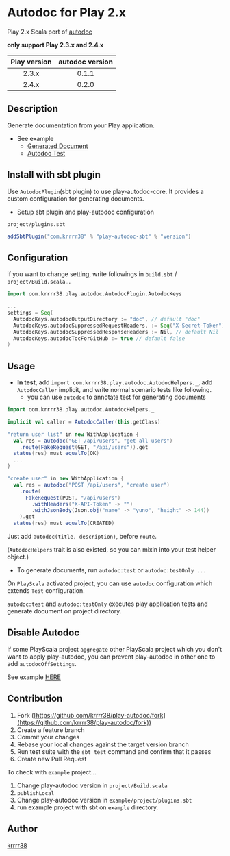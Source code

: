 Autodoc for Play 2.x
====

Play 2.x Scala port of [autodoc](https://github.com/r7kamura/autodoc/)

**only support Play 2.3.x and 2.4.x**

| Play version    | autodoc version |
| :-------------: |:---------------:|
| 2.3.x           | 0.1.1           |
| 2.4.x           | 0.2.0           |

## Description
Generate documentation from your Play application.

- See example
  - [Generated Document](https://github.com/krrrr38/play-autodoc/blob/2.4.x/example/doc/Users.md)
  - [Autodoc Test](https://github.com/krrrr38/play-autodoc/blob/2.4.x/example/test/UsersSpec.scala)

## Install with sbt plugin
Use `AutodocPlugin`(sbt plugin) to use play-autodoc-core. It provides a custom configuration for generating documents.

- Setup sbt plugin and play-autodoc configuration

`project/plugins.sbt`
```scala
addSbtPlugin("com.krrrr38" % "play-autodoc-sbt" % "version")
```

## Configuration
if you want to change setting, write followings in `build.sbt` / `project/Build.scala`...

```scala
import com.krrrr38.play.autodoc.AutodocPlugin.AutodocKeys

...
settings = Seq(
  AutodocKeys.autodocOutputDirectory := "doc", // default "doc"
  AutodocKeys.autodocSuppressedRequestHeaders, := Seq("X-Secret-Token"), // default Nil
  AutodocKeys.autodocSuppressedResponseHeaders := Nil, // default Nil
  AutodocKeys.autodocTocForGitHub := true // default false
)
```

## Usage
- **In test**, add `import com.krrrr38.play.autodoc.AutodocHelpers._`, add `AutodocCaller` implicit, and write normal scenario tests like following.
  - you can use `autodoc` to annotate test for generating documents

```scala
import com.krrrr38.play.autodoc.AutodocHelpers._

implicit val caller = AutodocCaller(this.getClass)

"return user list" in new WithApplication {
  val res = autodoc("GET /api/users", "get all users")
    .route(FakeRequest(GET, "/api/users")).get
  status(res) must equalTo(OK)
  ...
}

"create user" in new WithApplication {
  val res = autodoc("POST /api/users", "create user")
    .route(
      FakeRequest(POST, "/api/users")
        .withHeaders("X-API-Token" -> "")
        .withJsonBody(Json.obj("name" -> "yuno", "height" -> 144))
    ).get
  status(res) must equalTo(CREATED)
```

Just add `autodoc(title, description)`, before `route`.

(`AutodocHelpers` trait is also existed, so you can mixin into your test helper object.)

- To generate documents, run `autodoc:test` or `autodoc:testOnly ...`

On `PlayScala` activated project, you can use `autodoc` configuration which extends `Test` configuration.

`autodoc:test` and `autodoc:testOnly` executes play application tests and generate document on project directory.

## Disable Autodoc
If some PlayScala project `aggregate` other PlayScala project which you don't want to apply play-autodoc, you can prevent play-autodoc in other one to add `autodocOffSettings`.

See example [HERE](https://github.com/krrrr38/play-autodoc/blob/2.4.x/example/project/Build.scala)

## Contribution

1. Fork ([https://github.com/krrrr38/play-autodoc/fork](https://github.com/krrrr38/play-autodoc/fork))
1. Create a feature branch
1. Commit your changes
1. Rebase your local changes against the target version branch
1. Run test suite with the `sbt test` command and confirm that it passes
1. Create new Pull Request

To check with `example` project...

1. Change play-autodoc version in `project/Build.scala`
1. `publishLocal`
1. Change play-autodoc version in `example/project/plugins.sbt`
1. run example project with sbt on `example` directory.

## Author

[krrrr38](https://github.com/krrrr38)
